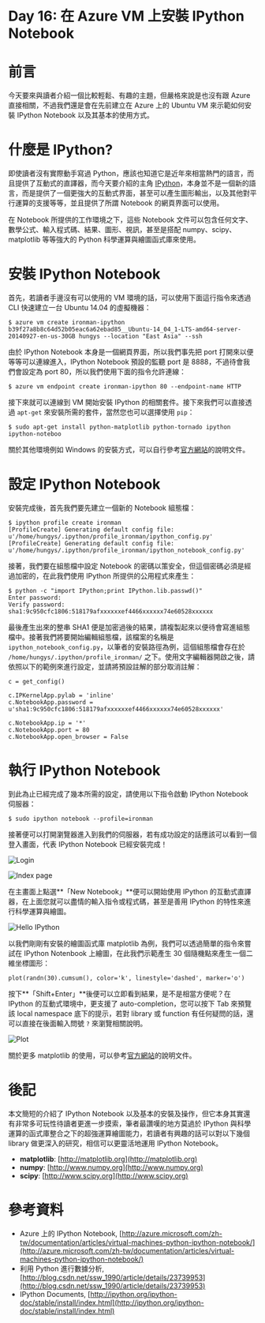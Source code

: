 Day 16: 在 Azure VM 上安裝 IPython Notebook
====================================

# 前言

今天要來與讀者介紹一個比較輕鬆、有趣的主題，但嚴格來說是也沒有跟 Azure 直接相關，不過我們還是會在先前建立在 Azure 上的 Ubuntu VM 來示範如何安裝 IPython Notebook 以及其基本的使用方式。

# 什麼是 IPython?

即使讀者沒有實際動手寫過 Python，應該也知道它是近年來相當熱門的語言，而且提供了互動式的直譯器，而今天要介紹的主角 [IPython](http://ipython.org/)，本身並不是一個新的語言，而是提供了一個更強大的互動式界面，甚至可以產生圖形輸出，以及其他對平行運算的支援等等，並且提供了所謂 Notebook 的網頁界面可以使用。

在 Notebook 所提供的工作環境之下，這些 Notebook 文件可以包含任何文字、數學公式、輸入程式碼、結果、圖形、視訊，甚至是搭配 numpy、scipy、matplotlib 等等強大的 Python 科學運算與繪圖函式庫來使用。

# 安裝 IPython Notebook

首先，若讀者手邊沒有可以使用的 VM 環境的話，可以使用下面這行指令來透過 CLI 快速建立一台 Ubuntu 14.04 的虛擬機器：

```
$ azure vm create ironman-ipython b39f27a8b8c64d52b05eac6a62ebad85__Ubuntu-14_04_1-LTS-amd64-server-20140927-en-us-30GB hungys --location "East Asia" --ssh
```

由於 IPython Notebook 本身是一個網頁界面，所以我們事先把 port 打開來以便等等可以連線進入，IPython Notebook 預設的監聽 port 是 8888，不過待會我們會設定為 port 80，所以我們使用下面的指令允許連線：

```
$ azure vm endpoint create ironman-ipython 80 --endpoint-name HTTP
```

接下來就可以連線到 VM 開始安裝 IPython 的相關套件。接下來我們可以直接透過 `apt-get` 來安裝所需的套件，當然您也可以選擇使用 `pip`：

```
$ sudo apt-get install python-matplotlib python-tornado ipython ipython-noteboo
```

關於其他環境例如 Windows 的安裝方式，可以自行參考[官方網站](http://ipython.org/ipython-doc/stable/install/index.html)的說明文件。

# 設定 IPython Notebook

安裝完成後，首先我們要先建立一個新的 Notebook 組態檔：

```
$ ipython profile create ironman
[ProfileCreate] Generating default config file: u'/home/hungys/.ipython/profile_ironman/ipython_config.py'
[ProfileCreate] Generating default config file: u'/home/hungys/.ipython/profile_ironman/ipython_notebook_config.py'
```

接著，我們要在組態檔中設定 Notebook 的密碼以策安全，但這個密碼必須是經過加密的，在此我們使用 IPython 所提供的公用程式來產生：

```
$ python -c "import IPython;print IPython.lib.passwd()"
Enter password: 
Verify password: 
sha1:9c950cfc1806:518179afxxxxxxef4466xxxxxx74e60528xxxxxx
```

最後產生出來的整串 SHA1 便是加密過後的結果，請複製起來以便待會寫進組態檔中。接著我們將要開始編輯組態檔，該檔案的名稱是 `ipython_notebook_config.py`，以筆者的安裝路徑為例，這個組態檔會存在於 `/home/hungys/.ipython/profile_ironman/` 之下。使用文字編輯器開啟之後，請依照以下的範例來進行設定，並請將預設註解的部分取消註解：

```
c = get_config()

c.IPKernelApp.pylab = 'inline'
c.NotebookApp.password = u'sha1:9c950cfc1806:518179afxxxxxxef4466xxxxxx74e60528xxxxxx'

c.NotebookApp.ip = '*'
c.NotebookApp.port = 80
c.NotebookApp.open_browser = False
```

# 執行 IPython Notebook

到此為止已經完成了幾本所需的設定，請使用以下指令啟動 IPython Notebook 伺服器：

```
$ sudo ipython notebook --profile=ironman
```

接著便可以打開瀏覽器進入到我們的伺服器，若有成功設定的話應該可以看到一個登入畫面，代表 IPython Notebook 已經安裝完成！

![Login](https://raw.githubusercontent.com/hungys/azure-blog/master/media/16-install-ipython-notebook-on-azure/ipython-notebook-login.png)

![Index page](https://raw.githubusercontent.com/hungys/azure-blog/master/media/16-install-ipython-notebook-on-azure/ipython-notebook-index.png)

在主畫面上點選**「New Notebook」**便可以開始使用 IPython 的互動式直譯器，在上面您就可以盡情的輸入指令或程式碼，甚至是善用 IPython 的特性來進行科學運算與繪圖。

![Hello IPython](https://raw.githubusercontent.com/hungys/azure-blog/master/media/16-install-ipython-notebook-on-azure/ipython-notebook-helloworld.png)

以我們剛剛有安裝的繪圖函式庫 matplotlib 為例，我們可以透過簡單的指令來嘗試在 IPython Notenbook 上繪圖，在此我們示範產生 30 個隨機點來產生一個二維坐標圖形：

```
plot(randn(30).cumsum(), color='k', linestyle='dashed', marker='o')  
```

按下**「Shift+Enter」**後便可以立即看到結果，是不是相當方便呢？在 IPython 的互動式環境中，更支援了 auto-completion，您可以按下 Tab 來預覽該 local namespace 底下的提示，若對 library 或 function 有任何疑問的話，還可以直接在後面輸入問號 `?` 來瀏覽相關說明。

![Plot](https://raw.githubusercontent.com/hungys/azure-blog/master/media/16-install-ipython-notebook-on-azure/ipython-notebook-plot.png)

關於更多 matplotlib 的使用，可以參考[官方網站](http://matplotlib.org/index.html)的說明文件。

# 後記

本文簡短的介紹了 IPython Notebook 以及基本的安裝及操作，但它本身其實還有非常多可玩性待讀者更進一步摸索，筆者最讚嘆的地方莫過於 IPython 與科學運算的函式庫整合之下的超強運算繪圖能力，若讀者有興趣的話可以對以下幾個 library 做更深入的研究，相信可以更靈活地運用 IPython Notebook。

- **matplotlib**: [http://matplotlib.org](http://matplotlib.org)
- **numpy**: [http://www.numpy.org](http://www.numpy.org)
- **scipy**: [http://www.scipy.org](http://www.scipy.org)

# 參考資料

- Azure 上的 IPython Notebook, [http://azure.microsoft.com/zh-tw/documentation/articles/virtual-machines-python-ipython-notebook/](http://azure.microsoft.com/zh-tw/documentation/articles/virtual-machines-python-ipython-notebook/)
- 利用 Python 進行數據分析, [http://blog.csdn.net/ssw_1990/article/details/23739953](http://blog.csdn.net/ssw_1990/article/details/23739953)
- IPython Documents, [http://ipython.org/ipython-doc/stable/install/index.html](http://ipython.org/ipython-doc/stable/install/index.html)